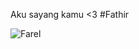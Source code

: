 Aku sayang kamu <3
#Fathir

![Farel](https://user-images.githubusercontent.com/81058978/214557662-0efff341-677e-495c-8dc7-d0d7cc2e70ed.png)